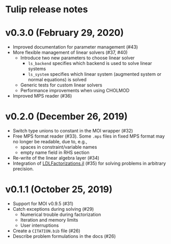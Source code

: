 # Tulip release notes

# v0.3.0 (February 29, 2020)

* Improved documentation for parameter management (#43)
* More flexible management of linear solvers (#37, #40)
    * Introduce two new parameters to choose linear solver
        * `ls_backend` specifies which backend is used to solve linear systems
        * `ls_system` specifies which linear system (augmented system or normal equations) is solved
    * Generic tests for custom linear solvers
    * Performance improvements when using CHOLMOD
* Improved MPS reader (#36)

# v0.2.0 (December 26, 2019)

* Switch type unions to constant in the MOI wrapper (#32)
* Free MPS format reader (#33).
Some `.mps` files in fixed MPS format may no longer be readable, due to, e.g., 
    * spaces in constraint/variable names
    * empty name field in RHS section
* Re-write of the linear algebra layer (#34)
* Integration of [LDLFactorizations.jl](https://github.com/JuliaSmoothOptimizers/LDLFactorizations.jl) (#35) for solving problems in arbitrary precision.

# v0.1.1 (October 25, 2019)

* Support for MOI v0.9.5 (#31)
* Catch exceptions during solving (#29)
    * Numerical trouble during factorization
    * Iteration and memory limits
    * User interruptions
* Create a `CITATION.bib` file (#26)
* Describe problem formulations in the docs (#26)